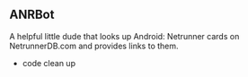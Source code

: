 ANRBot
------
A helpful little dude that looks up Android: Netrunner cards on
NetrunnerDB.com and provides links to them.

- code clean up
